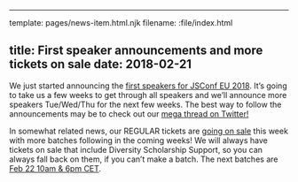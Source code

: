 ----
template: pages/news-item.html.njk
filename: :file/index.html

title: First speaker announcements and more tickets on sale
date: 2018-02-21
----

We just started announcing the [first speakers for JSConf EU 2018](/speakers/). It’s going to take us a few weeks to get through all speakers and we’ll announce more speakers Tue/Wed/Thu for the next few weeks. The best way to follow the announcements may be to check out our [mega thread on Twitter!](https://twitter.com/jsconfeu/status/965954122519404547)

In somewhat related news, our REGULAR tickets are [going on sale](https://ti.to/jsconfeu/jsconf-eu-2018/) this week with more batches following in the coming weeks! We will always have tickets on sale that include Diversity Scholarship Support, so you can always fall back on them, if you can’t make a batch. The next batches are [Feb 22 10am & 6pm CET](https://ti.to/jsconfeu/jsconf-eu-2018/).

